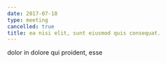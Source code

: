```yaml
---
date: 2017-07-18
type: meeting
cancelled: true
title: ea nisi elit, sunt eiusmod quis consequat.
---
```

dolor in dolore qui proident, esse